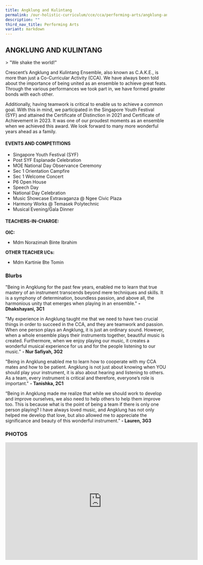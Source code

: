 ```yaml
---
title: Angklung and Kulintang
permalink: /our-holistic-curriculum/cce/cca/performing-arts/angklung-and-kulintang/
description: ""
third_nav_title: Performing Arts
variant: markdown
---
```

## **ANGKLUNG AND KULINTANG**

&gt; "We shake the world!"

Crescent’s Angklung and Kulintang Ensemble, also known as C.A.K.E., is more than just a Co-Curricular Activity (CCA). We have always been told about the importance of being united as an ensemble to achieve great feats. Through the various performances we took part in, we have formed greater bonds with each other.&nbsp;

Additionally, having teamwork is critical to enable us to achieve a common goal. With this in mind, we participated in the Singapore Youth Festival (SYF) and attained the Certificate of Distinction in 2021 and Certificate of Achievement in 2023. It was one of our proudest moments as an ensemble when we achieved this award. We look forward to many more wonderful years ahead as a family.

#### **EVENTS AND COMPETITIONS** ####

* Singapore Youth Festival (SYF)
* Post SYF Esplanade Celebration
* MOE National Day Observance Ceremony
* Sec 1 Orientation Campfire
* Sec 1 Welcome Concert
* P6 Open House
* Speech Day
* National Day Celebration
* Music Showcase Extravaganza @ Ngee Civic Plaza
* Harmony Works @ Temasek Polytechnic
* Musical Evening/Gala Dinner


#### **TEACHERS-IN-CHARGE:**
**OIC:**
* Mdm Norazimah Binte Ibrahim

**OTHER TEACHER I/Cs:**
* Mdm Kartinie Bte Tomin


### **Blurbs**

"Being in Angklung for the past few years, enabled me to learn that true mastery of an instrument transcends beyond mere techniques and skills. It is a symphony of determination, boundless passion, and above all, the harmonious unity that emerges when playing in an ensemble." **- Dhakshayani, 3C1**

"My experience in Angklung taught me that we need to have two crucial things in order to succeed in the CCA, and they are teamwork and passion. When one person plays an Angklung, it is just an ordinary sound. However, when a whole ensemble plays their instruments together, beautiful music is created. Furthermore, when we enjoy playing our music, it creates a wonderful musical experience for us and for the people listening to our music." **- Nur Safiyah, 3G2**

"Being in Angklung enabled me to learn how to cooperate with my CCA mates and how to be patient. Angklung is not just about knowing when YOU should play your instrument, it is also about hearing and listening to others. As a team, every instrument is critical and therefore, everyone’s role is important." **- Tanishka, 2C1**

“Being in Angklung made me realize that while we should work to develop and improve ourselves, we also need to help others to help them improve too. This is because what is the point of being a team if there is only one person playing? I have always loved music, and Angklung has not only helped me develop that love, but also allowed me to appreciate the significance and beauty of this wonderful instrument.” **- Lauren, 3G3**


### **PHOTOS** ###

<iframe allowfullscreen="true" height="366" width="600" frameborder="0" src="https://docs.google.com/presentation/d/e/2PACX-1vR2pq4xXBktO2h60i333eVT0T_JZQZo-kjL8yGW1bgO6i0973kb7aftvVUyWq5JNsV8IpqULQjJPpqs/embed?start=true&amp;loop=true&amp;delayms=3000"></iframe>